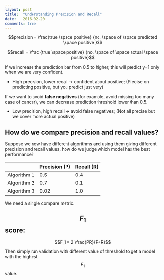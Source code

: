 ```yaml
---
layout: post
title:  "Understanding Precision and Recall"
date:   2016-02-20
comments: true
---
```


$$precision = \frac{true \space  positive} {no. \space  of \space predicted \space positive }$$

$$recall = \frac {true \space positive} {no. \space of \space actual \space positive}$$

If we increase the prediction bar from 0.5 to higher, this will predict y=1 only when we are very confident.

* High precision, lower recall -> confident about positive; (Precise on predicting positive, but you predict just very)

If we want to avoid **false negatives** (for example, avoid missing too many case of cancer), we can decrease prediction threshold lower than 0.5.

* Low precision, high recall -> avoid false negatives; (Not all precise but we cover more actual positive)

## How do we compare precision and recall values?

Suppose we now have different algorithms and using them giving different precision and recall values, how do we judge which model has the best performance?

<table class="pure-table pure-table-bordered">
    <thead>
    <tr>
        <th></th>
        <th>Precision (P)</th>
        <th>Recall (R)</th>
    </tr>
    </thead>
    <tr>
        <td>Algorithm 1 </td>
        <td>0.5</td>
        <td>0.4</td>
    </tr>
    <tr>
        <td>Algorithm 2</td>
        <td>0.7</td>
        <td>0.1</td>
    </tr>
    <tr>
        <td>Algorithm 3</td>
        <td>0.02</td>
        <td>1.0</td>
    </tr>
</table>

We need a single compare metric.

## $$F_1$$ score:

$$F_1 = 2 \frac{PR}{P+R}$$

Then simply run validation with different value of threshold to get a model with the highest $$F_1$$ value.
